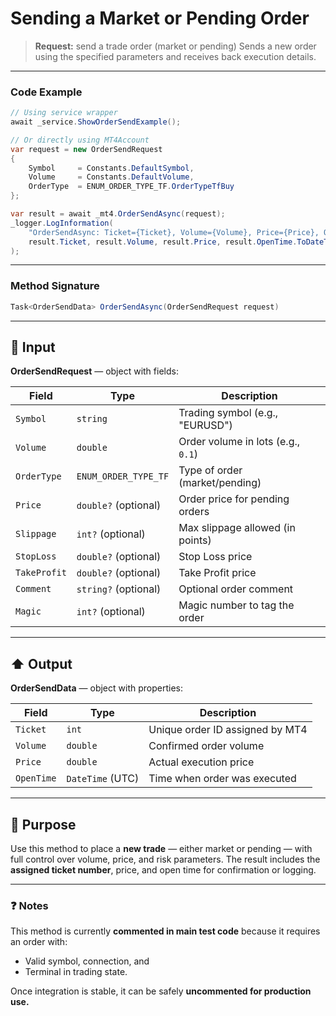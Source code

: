# Sending a Market or Pending Order

> **Request:** send a trade order (market or pending)
> Sends a new order using the specified parameters and receives back execution details.

---

### Code Example

```csharp
// Using service wrapper
await _service.ShowOrderSendExample();

// Or directly using MT4Account
var request = new OrderSendRequest
{
    Symbol     = Constants.DefaultSymbol,
    Volume     = Constants.DefaultVolume,
    OrderType  = ENUM_ORDER_TYPE_TF.OrderTypeTfBuy
};

var result = await _mt4.OrderSendAsync(request);
_logger.LogInformation(
    "OrderSendAsync: Ticket={Ticket}, Volume={Volume}, Price={Price}, OpenTime={OpenTime}",
    result.Ticket, result.Volume, result.Price, result.OpenTime.ToDateTime().ToLocalTime()
);
```

---

### Method Signature

```csharp
Task<OrderSendData> OrderSendAsync(OrderSendRequest request)
```

---

## 🔽 Input

**OrderSendRequest** — object with fields:

| Field        | Type                 | Description                        |
| ------------ | -------------------- | ---------------------------------- |
| `Symbol`     | `string`             | Trading symbol (e.g., "EURUSD")    |
| `Volume`     | `double`             | Order volume in lots (e.g., `0.1`) |
| `OrderType`  | `ENUM_ORDER_TYPE_TF` | Type of order (market/pending)     |
| `Price`      | `double?` (optional) | Order price for pending orders     |
| `Slippage`   | `int?` (optional)    | Max slippage allowed (in points)   |
| `StopLoss`   | `double?` (optional) | Stop Loss price                    |
| `TakeProfit` | `double?` (optional) | Take Profit price                  |
| `Comment`    | `string?` (optional) | Optional order comment             |
| `Magic`      | `int?` (optional)    | Magic number to tag the order      |

---

## ⬆️ Output

**OrderSendData** — object with properties:

| Field      | Type             | Description                     |
| ---------- | ---------------- | ------------------------------- |
| `Ticket`   | `int`            | Unique order ID assigned by MT4 |
| `Volume`   | `double`         | Confirmed order volume          |
| `Price`    | `double`         | Actual execution price          |
| `OpenTime` | `DateTime` (UTC) | Time when order was executed    |

---

## 🎯 Purpose

Use this method to place a **new trade** — either market or pending — with full control over volume, price, and risk parameters. The result includes the **assigned ticket number**, price, and open time for confirmation or logging.

---

### ❓ Notes

This method is currently **commented in main test code** because it requires an order with:

* Valid symbol, connection, and
* Terminal in trading state.

Once integration is stable, it can be safely **uncommented for production use.**
